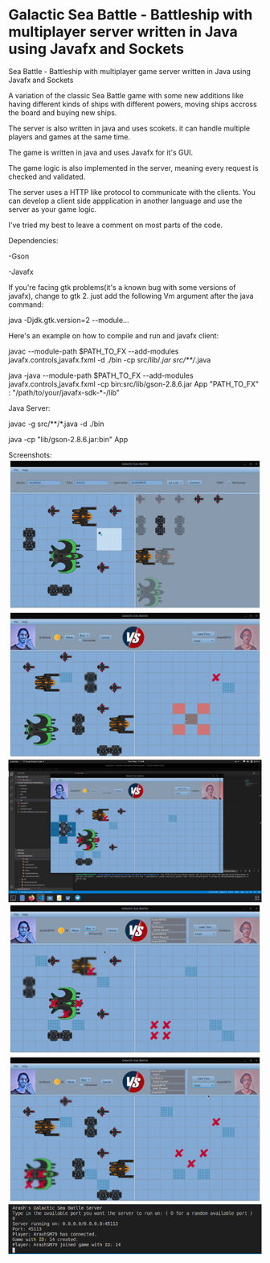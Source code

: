 # Galactic Sea Battle - Battleship with multiplayer server written in Java using Javafx and Sockets

Sea Battle - Battleship with multiplayer game server written in Java using Javafx and Sockets

A variation of the classic Sea Battle game with some new additions like having different kinds of ships with different powers, moving ships accross the board and buying new ships.

The server is also written in java and uses scokets. it can handle multiple players and games at the same time.

The game is written in java and uses Javafx for it's GUI.

The game logic is also implemented in the server, meaning every request is checked and validated.

The server uses a HTTP like protocol to communicate with the clients. You can develop a client side appplication in another language and use the server as your game logic.

I've tried my best to leave a comment on most parts of the code.

Dependencies:

-Gson

-Javafx

If you're facing gtk problems(it's a known bug with some versions of javafx), change to gtk 2. just add the following Vm argument after the java command:

java -Djdk.gtk.version=2 --module...

Here's an example on how to compile and run and javafx client:

javac --module-path $PATH_TO_FX --add-modules javafx.controls,javafx.fxml -d ./bin -cp src/lib/*.jar src/**/*.java

java -java --module-path $PATH_TO_FX --add-modules javafx.controls,javafx.fxml -cp bin:src/lib/gson-2.8.6.jar App
"PATH_TO_FX" : "/path/to/your/javafx-sdk-*-/lib"

Java Server:

javac -g src/**/*.java -d ./bin

java -cp "lib/gson-2.8.6.jar:bin" App


Screenshots:
 ![Alt text](/screenshots/1.png?raw=true "Startup")
 ![Alt text](/screenshots/2.png?raw=true "Game")
 ![Alt text](/screenshots/3.png?raw=true "Game")
 ![Alt text](/screenshots/4.png?raw=true "Game")
 ![Alt text](/screenshots/5.png?raw=true "Game")
 ![Alt text](/screenshots/0.png?raw=true "Server")

